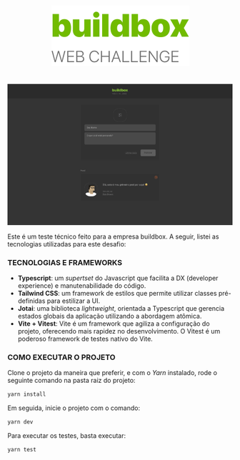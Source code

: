 <div style="display: flex; align-items: center; justify-content: center; width: 100%; margin-bottom: 40px;">
<img src="src/assets/bx-logo@3x.png">
</div>

<img src="public/demo.png">

Este é um teste técnico feito para a empresa buildbox. A seguir, listei as tecnologias utilizadas para este desafio:

### TECNOLOGIAS E FRAMEWORKS

- **Typescript**: um _supertset_ do Javascript que facilita a DX (developer experience) e manutenabilidade do código.
- **Tailwind CSS**: um framework de estilos que permite utilizar classes pré-definidas para estilizar a UI.
- **Jotai**: uma biblioteca _lightweight_, orientada a Typescript que gerencia estados globais da aplicação utilizando a abordagem atômica.
- **Vite + Vitest**: Vite é um framework que agiliza a configuração do projeto, oferecendo mais rapidez no desenvolvimento. O Vitest é um poderoso framework de testes nativo do Vite.

### COMO EXECUTAR O PROJETO

Clone o projeto da maneira que preferir, e com o _Yarn_ instalado, rode o seguinte comando na pasta raiz do projeto:

```bash
yarn install
```

Em seguida, inicie o projeto com o comando:

```bash
yarn dev
```

Para executar os testes, basta executar:

```bash
yarn test
```
